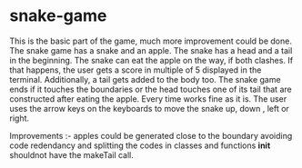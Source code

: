 # snake-game
This is the basic part of the game, much more improvement could be done. 
The snake game has a snake and an apple. The snake has a head and a tail in the beginning. The snake can eat the apple on the way, if both clashes. If that happens, the user gets a score in multiple of 5 displayed in the terminal. Additionally, a tail gets added to the body too. The snake game ends if it touches the boundaries or the head touches one of its tail that are constructed after eating the apple. Every time works fine as it is. 
The user uses the arrow keys on the keyboards to move the snake up, down , left or right. 

Improvements :- apples could be generated close to the boundary
               avoiding code redendancy and splitting the codes in classes and functions
               __init__ shouldnot have the makeTail call. 
               
